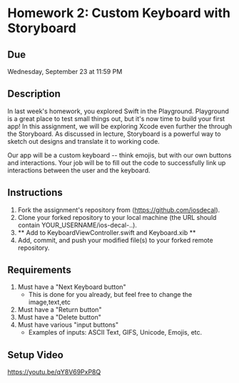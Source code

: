 # Homework 2: Custom Keyboard with Storyboard

## Due
Wednesday, September 23 at 11:59 PM

## Description
In last week's homework, you explored Swift in the Playground. Playground is a great place to test small things out, but it's now time to build your first app! In this assignment, we will be exploring Xcode even further the through the Storyboard. As discussed in lecture, Storyboard is a powerful way to sketch out designs and translate it to working code. 

Our app will be a custom keyboard -- think emojis, but with our own buttons and interactions. Your job will be to fill out the code to successfully link up interactions between the user and the keyboard. 

## Instructions
1. Fork the assignment's repository from (https://github.com/iosdecal).
2. Clone your forked repository to your local machine (the URL should contain YOUR_USERNAME/ios-decal-..).
3. ** Add to KeyboardViewController.swift and Keyboard.xib **
4. Add, commit, and push your modified file(s) to your forked remote repository.

## Requirements
1. Must have a "Next Keyboard button"
    - This is done for you already, but feel free to change the image,text,etc
2. Must have a "Return button"
3. Must have a "Delete button"
4. Must have various "input buttons"
    - Examples of inputs: ASCII Text, GIFS, Unicode, Emojis, etc.

## Setup Video
https://youtu.be/qY8V69PxP8Q